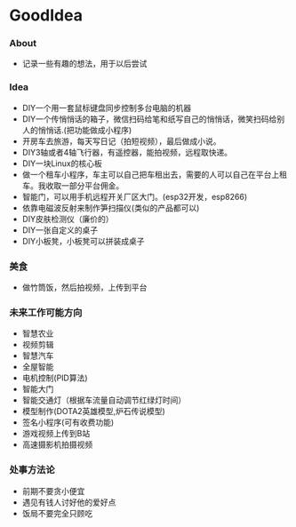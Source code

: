 # GoodIdea

### About
- 记录一些有趣的想法，用于以后尝试

### Idea
- DIY一个用一套鼠标键盘同步控制多台电脑的机器
- DIY一个传悄悄话的箱子，微信扫码给笔和纸写自己的悄悄话，微笑扫码给别人的悄悄话.(把功能做成小程序)
- 开房车去旅游，每天写日记（拍短视频），最后做成小说。
- DIY3轴或者4轴飞行器，有遥控器，能拍视频，远程取快递。
- DIY一块Linux的核心板
- 做一个租车小程序，车主可以自己把车租出去，需要的人可以自己在平台上租车。我收取一部分平台佣金。
- 智能门，可以用手机远程开关厂区大门。(esp32开发，esp8266)
- 依靠电磁波反射来制作笋扫描仪(类似的产品都可以)
- DIY皮肤检测仪（廉价的）
- DIY一张自定义的桌子
- DIY小板凳，小板凳可以拼装成桌子

### 美食
- 做竹筒饭，然后拍视频，上传到平台

### 未来工作可能方向
- 智慧农业
- 视频剪辑
- 智慧汽车
- 全屋智能
- 电机控制(PID算法)
- 智能大门
- 智能交通灯（根据车流量自动调节红绿灯时间）
- 模型制作(DOTA2英雄模型,炉石传说模型)
- 签名小程序(可有收费功能)
- 游戏视频上传到B站
- 高速摄影机拍摄视频

### 处事方法论
- 前期不要贪小便宜
- 遇见有钱人讨好他的爱好点
- 饭局不要完全只顾吃
